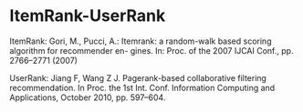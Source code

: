 # ItemRank-UserRank


ItemRank:
Gori, M., Pucci, A.: Itemrank: a random-walk based scoring algorithm for recommender en- gines. In: Proc. of the 2007 IJCAI Conf., pp. 2766–2771 (2007)




UserRank:
Jiang F, Wang Z J. Pagerank-based collaborative filtering recommendation. In Proc. the 1st Int. Conf. Information Computing and Applications, October 2010, pp. 597–604.
